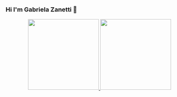 ### Hi I'm Gabriela Zanetti 👋
<div align="center">
  <a href="https://github.com/GabrielaZanetti">
    <img height="190em" src="https://github-readme-stats.vercel.app/api?username=GabrielaZanetti&show_icons=true&theme=radical"/>
    <img height="190em" src="https://github-readme-stats.vercel.app/api/top-langs/?username=GabrielaZanetti&layout=compact&theme=radical"/>
  </a>
</div>

